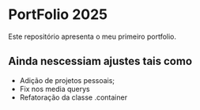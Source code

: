 # PortFolio 2025

Este repositório apresenta o meu primeiro portfolio.


## Ainda nescessiam ajustes tais como
- Adição de projetos pessoais;
- Fix nos media querys
- Refatoração da classe .container

